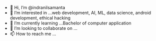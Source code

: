 - 👋 Hi, I’m @indranilsamanta
- 👀 I’m interested in ...web development, AI, ML, data science, android development, ethical hacking 
- 🌱 I’m currently learning ...Bachelor of computer application 
- 💞️ I’m looking to collaborate on ...
- 📫 How to reach me ...

<!---
indranilsamanta/indranilsamanta is a ✨ special ✨ repository because its `README.md` (this file) appears on your GitHub profile.
You can click the Preview link to take a look at your changes.
--->
